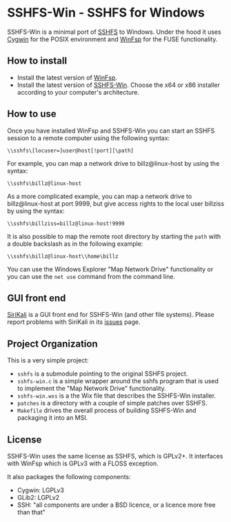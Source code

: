 # SSHFS-Win - SSHFS for Windows

SSHFS-Win is a minimal port of [SSHFS](https://github.com/libfuse/sshfs) to Windows. Under the hood it uses [Cygwin](https://cygwin.com) for the POSIX environment and [WinFsp](https://github.com/billziss-gh/winfsp) for the FUSE functionality.

## How to install

- Install the latest version of [WinFsp](https://github.com/billziss-gh/winfsp/releases/latest).
- Install the latest version of [SSHFS-Win](https://github.com/billziss-gh/sshfs-win/releases/latest). Choose the x64 or x86 installer according to your computer's architecture.

## How to use

Once you have installed WinFsp and SSHFS-Win you can start an SSHFS session to a remote computer using the following syntax:

    \\sshfs\[locuser=]user@host[!port][\path]

For example, you can map a network drive to billz@linux-host by using the syntax:

    \\sshfs\billz@linux-host

As a more complicated example, you can map a network drive to billz@linux-host at port 9999, but give access rights to the local user billziss by using the syntax:

    \\sshfs\billziss=billz@linux-host!9999

It is also possible to map the remote root directory by starting the `path` with a double backslash as in the following example:

    \\sshfs\billz@linux-host\\home\billz

You can use the Windows Explorer "Map Network Drive" functionality or you can use the `net use` command from the command line.

## GUI front end

[SiriKali](https://mhogomchungu.github.io/sirikali/) is a GUI front end for SSHFS-Win (and other file systems). Please report problems with SiriKali in its [issues](https://github.com/mhogomchungu/sirikali/issues) page.

## Project Organization

This is a very simple project:

- `sshfs` is a submodule pointing to the original SSHFS project.
- `sshfs-win.c` is a simple wrapper around the sshfs program that is used to implement the "Map Network Drive" functionality.
- `sshfs-win.wxs` is a the Wix file that describes the SSHFS-Win installer.
- `patches` is a directory with a couple of simple patches over SSHFS.
- `Makefile` drives the overall process of building SSHFS-Win and packaging it into an MSI.

## License

SSHFS-Win uses the same license as SSHFS, which is GPLv2+. It interfaces with WinFsp which is GPLv3 with a FLOSS exception.

It also packages the following components:

- Cygwin: LGPLv3
- GLib2: LGPLv2
- SSH: "all components are under a BSD licence, or a licence more free than that"
